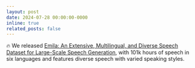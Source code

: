 ```yaml
---
layout: post
date: 2024-07-28 00:00:00-0000
inline: true
related_posts: false
---
```


🔥 We released [Emila: An Extensive, Multilingual, and Diverse Speech Dataset for Large-Scale Speech Generation](https://arxiv.org/abs/2407.05361), with 101k hours of speech in six languages and features diverse speech with varied speaking styles.